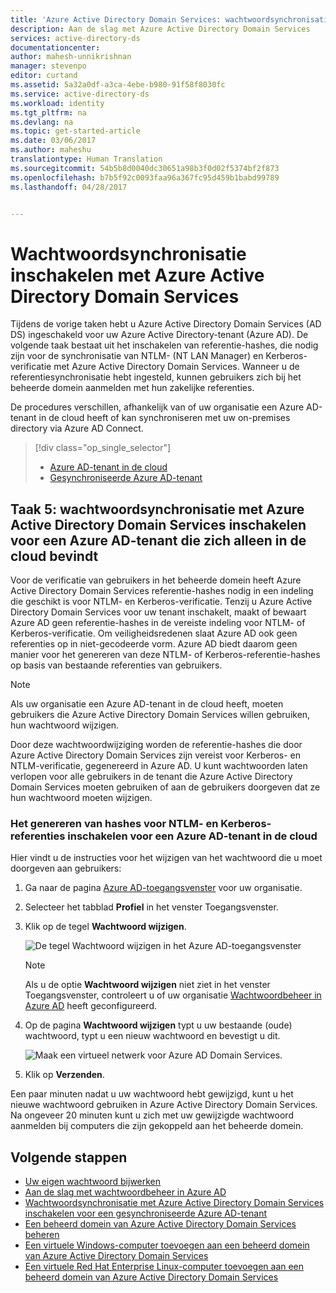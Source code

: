 ```yaml
---
title: 'Azure Active Directory Domain Services: wachtwoordsynchronisatie inschakelen | Microsoft Docs'
description: Aan de slag met Azure Active Directory Domain Services
services: active-directory-ds
documentationcenter: 
author: mahesh-unnikrishnan
manager: stevenpo
editor: curtand
ms.assetid: 5a32a0df-a3ca-4ebe-b980-91f58f8030fc
ms.service: active-directory-ds
ms.workload: identity
ms.tgt_pltfrm: na
ms.devlang: na
ms.topic: get-started-article
ms.date: 03/06/2017
ms.author: maheshu
translationtype: Human Translation
ms.sourcegitcommit: 54b5b8d0040dc30651a98b3f0d02f5374bf2f873
ms.openlocfilehash: b7b5f92c0093faa96a367fc95d459b1babd99789
ms.lasthandoff: 04/28/2017


---
```

# <a name="enable-password-synchronization-with-azure-active-directory-domain-services"></a>Wachtwoordsynchronisatie inschakelen met Azure Active Directory Domain Services
Tijdens de vorige taken hebt u Azure Active Directory Domain Services (AD DS) ingeschakeld voor uw Azure Active Directory-tenant (Azure AD). De volgende taak bestaat uit het inschakelen van referentie-hashes, die nodig zijn voor de synchronisatie van NTLM- (NT LAN Manager) en Kerberos-verificatie met Azure Active Directory Domain Services. Wanneer u de referentiesynchronisatie hebt ingesteld, kunnen gebruikers zich bij het beheerde domein aanmelden met hun zakelijke referenties.

De procedures verschillen, afhankelijk van of uw organisatie een Azure AD-tenant in de cloud heeft of kan synchroniseren met uw on-premises directory via Azure AD Connect.

> [!div class="op_single_selector"]
> * [Azure AD-tenant in de cloud](active-directory-ds-getting-started-password-sync.md)
> * [Gesynchroniseerde Azure AD-tenant](active-directory-ds-getting-started-password-sync-synced-tenant.md)
>
>

## <a name="task-5-enable-password-synchronization-with-azure-active-directory-domain-services-for-a-cloud-only-azure-ad-tenant"></a>Taak 5: wachtwoordsynchronisatie met Azure Active Directory Domain Services inschakelen voor een Azure AD-tenant die zich alleen in de cloud bevindt
Voor de verificatie van gebruikers in het beheerde domein heeft Azure Active Directory Domain Services referentie-hashes nodig in een indeling die geschikt is voor NTLM- en Kerberos-verificatie. Tenzij u Azure Active Directory Domain Services voor uw tenant inschakelt, maakt of bewaart Azure AD geen referentie-hashes in de vereiste indeling voor NTLM- of Kerberos-verificatie. Om veiligheidsredenen slaat Azure AD ook geen referenties op in niet-gecodeerde vorm. Azure AD biedt daarom geen manier voor het genereren van deze NTLM- of Kerberos-referentie-hashes op basis van bestaande referenties van gebruikers.

> [!NOTE]
> Als uw organisatie een Azure AD-tenant in de cloud heeft, moeten gebruikers die Azure Active Directory Domain Services willen gebruiken, hun wachtwoord wijzigen.
>
>

Door deze wachtwoordwijziging worden de referentie-hashes die door Azure Active Directory Domain Services zijn vereist voor Kerberos- en NTLM-verificatie, gegenereerd in Azure AD. U kunt wachtwoorden laten verlopen voor alle gebruikers in de tenant die Azure Active Directory Domain Services moeten gebruiken of aan de gebruikers doorgeven dat ze hun wachtwoord moeten wijzigen.

### <a name="enable-ntlm-and-kerberos-credential-hash-generation-for-a-cloud-only-azure-ad-tenant"></a>Het genereren van hashes voor NTLM- en Kerberos-referenties inschakelen voor een Azure AD-tenant in de cloud
Hier vindt u de instructies voor het wijzigen van het wachtwoord die u moet doorgeven aan gebruikers:

1. Ga naar de pagina [Azure AD-toegangsvenster](http://myapps.microsoft.com) voor uw organisatie.
2. Selecteer het tabblad **Profiel** in het venster Toegangsvenster.
3. Klik op de tegel **Wachtwoord wijzigen**.

    ![De tegel Wachtwoord wijzigen in het Azure AD-toegangsvenster](./media/active-directory-domain-services-getting-started/user-change-password.png)

   > [!NOTE]
   > Als u de optie **Wachtwoord wijzigen** niet ziet in het venster Toegangsvenster, controleert u of uw organisatie [Wachtwoordbeheer in Azure AD](../active-directory/active-directory-passwords-getting-started.md) heeft geconfigureerd.
   >
   >
4. Op de pagina **Wachtwoord wijzigen** typt u uw bestaande (oude) wachtwoord, typt u een nieuw wachtwoord en bevestigt u dit.

    ![Maak een virtueel netwerk voor Azure AD Domain Services.](./media/active-directory-domain-services-getting-started/user-change-password2.png)

5. Klik op **Verzenden**.

Een paar minuten nadat u uw wachtwoord hebt gewijzigd, kunt u het nieuwe wachtwoord gebruiken in Azure Active Directory Domain Services. Na ongeveer 20 minuten kunt u zich met uw gewijzigde wachtwoord aanmelden bij computers die zijn gekoppeld aan het beheerde domein.

## <a name="next-steps"></a>Volgende stappen
* [Uw eigen wachtwoord bijwerken](../active-directory/active-directory-passwords-update-your-own-password.md)
* [Aan de slag met wachtwoordbeheer in Azure AD](../active-directory/active-directory-passwords-getting-started.md)
* [Wachtwoordsynchronisatie met Azure Active Directory Domain Services inschakelen voor een gesynchroniseerde Azure AD-tenant](active-directory-ds-getting-started-password-sync-synced-tenant.md)
* [Een beheerd domein van Azure Active Directory Domain Services beheren](active-directory-ds-admin-guide-administer-domain.md)
* [Een virtuele Windows-computer toevoegen aan een beheerd domein van Azure Active Directory Domain Services](active-directory-ds-admin-guide-join-windows-vm.md)
* [Een virtuele Red Hat Enterprise Linux-computer toevoegen aan een beheerd domein van Azure Active Directory Domain Services](active-directory-ds-admin-guide-join-rhel-linux-vm.md)

